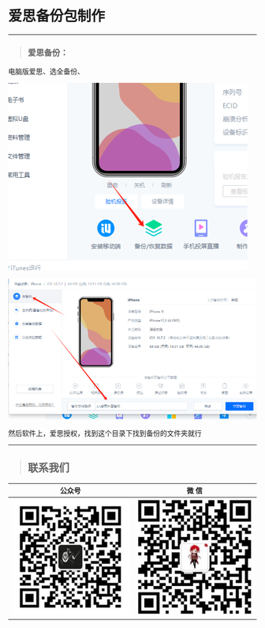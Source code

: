  # 爱思备份包制作

---
> ###  **爱思备份：** 

电脑版爱思、选全备份、

![输入图片说明](img/aisi1.png)

![输入图片说明](img/aisi2.png)

 然后软件上，爱思授权，找到这个目录下找到备份的文件夹就行

----
> ## 联系我们

| 公众号                          | 微 信                         |
|:----------------------------:|:---------------------------:|
| ![输入图片说明](../../static/gzh.png) | ![输入图片说明](../../static/wx.png) |